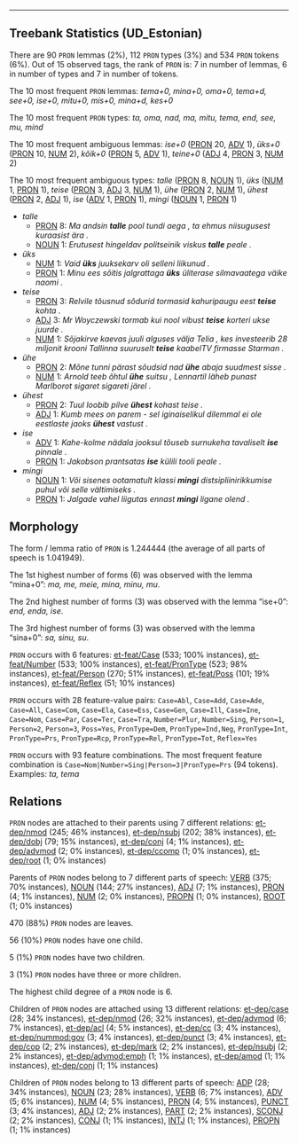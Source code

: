 

--------------------------------------------------------------------------------

## Treebank Statistics (UD_Estonian)

There are 90 `PRON` lemmas (2%), 112 `PRON` types (3%) and 534 `PRON` tokens (6%).
Out of 15 observed tags, the rank of `PRON` is: 7 in number of lemmas, 6 in number of types and 7 in number of tokens.

The 10 most frequent `PRON` lemmas: <em>tema+0, mina+0, oma+0, tema+d, see+0, ise+0, mitu+0, mis+0, mina+d, kes+0</em>

The 10 most frequent `PRON` types:  <em>ta, oma, nad, ma, mitu, tema, end, see, mu, mind</em>

The 10 most frequent ambiguous lemmas: <em>ise+0</em> ([PRON]() 20, [ADV]() 1), <em>üks+0</em> ([PRON]() 10, [NUM]() 2), <em>kõik+0</em> ([PRON]() 5, [ADV]() 1), <em>teine+0</em> ([ADJ]() 4, [PRON]() 3, [NUM]() 2)

The 10 most frequent ambiguous types:  <em>talle</em> ([PRON]() 8, [NOUN]() 1), <em>üks</em> ([NUM]() 1, [PRON]() 1), <em>teise</em> ([PRON]() 3, [ADJ]() 3, [NUM]() 1), <em>ühe</em> ([PRON]() 2, [NUM]() 1), <em>ühest</em> ([PRON]() 2, [ADJ]() 1), <em>ise</em> ([ADV]() 1, [PRON]() 1), <em>mingi</em> ([NOUN]() 1, [PRON]() 1)


* <em>talle</em>
  * [PRON]() 8: <em>Ma andsin <b>talle</b> pool tundi aega , ta ehmus niisugusest kuraasist ära .</em>
  * [NOUN]() 1: <em>Erutusest hingeldav politseinik viskus <b>talle</b> peale .</em>
* <em>üks</em>
  * [NUM]() 1: <em>Vaid <b>üks</b> juuksekarv oli selleni liikunud .</em>
  * [PRON]() 1: <em>Minu ees sõitis jalgrattaga <b>üks</b> üliterase silmavaatega väike naomi .</em>
* <em>teise</em>
  * [PRON]() 3: <em>Relvile tõusnud sõdurid tormasid kahuripaugu eest <b>teise</b> kohta .</em>
  * [ADJ]() 3: <em>Mr Woyczewski tormab kui nool vibust <b>teise</b> korteri ukse juurde .</em>
  * [NUM]() 1: <em>Sõjakirve kaevas juuli alguses välja Telia , kes investeerib 28 miljonit krooni Tallinna suuruselt <b>teise</b> kaabelTV firmasse Starman .</em>
* <em>ühe</em>
  * [PRON]() 2: <em>Mõne tunni pärast sõudsid nad <b>ühe</b> abaja suudmest sisse .</em>
  * [NUM]() 1: <em>Arnold teeb õhtul <b>ühe</b> suitsu , Lennartil läheb punast Marlborot sigaret sigareti järel .</em>
* <em>ühest</em>
  * [PRON]() 2: <em>Tuul loobib pilve <b>ühest</b> kohast teise .</em>
  * [ADJ]() 1: <em>Kumb mees on parem - sel iginaiselikul dilemmal ei ole eestlaste jaoks <b>ühest</b> vastust .</em>
* <em>ise</em>
  * [ADV]() 1: <em>Kahe-kolme nädala jooksul tõuseb surnukeha tavaliselt <b>ise</b> pinnale .</em>
  * [PRON]() 1: <em>Jakobson prantsatas <b>ise</b> külili tooli peale .</em>
* <em>mingi</em>
  * [NOUN]() 1: <em>Või sisenes ootamatult klassi <b>mingi</b> distsipliinirikkumise puhul või selle vältimiseks .</em>
  * [PRON]() 1: <em>Jalgade vahel liigutas ennast <b>mingi</b> ligane olend .</em>

## Morphology

The form / lemma ratio of `PRON` is 1.244444 (the average of all parts of speech is 1.041949).

The 1st highest number of forms (6) was observed with the lemma “mina+0”: <em>ma, me, meie, mina, minu, mu</em>.

The 2nd highest number of forms (3) was observed with the lemma “ise+0”: <em>end, enda, ise</em>.

The 3rd highest number of forms (3) was observed with the lemma “sina+0”: <em>sa, sinu, su</em>.

`PRON` occurs with 6 features: [et-feat/Case]() (533; 100% instances), [et-feat/Number]() (533; 100% instances), [et-feat/PronType]() (523; 98% instances), [et-feat/Person]() (270; 51% instances), [et-feat/Poss]() (101; 19% instances), [et-feat/Reflex]() (51; 10% instances)

`PRON` occurs with 28 feature-value pairs: `Case=Abl`, `Case=Add`, `Case=Ade`, `Case=All`, `Case=Com`, `Case=Ela`, `Case=Ess`, `Case=Gen`, `Case=Ill`, `Case=Ine`, `Case=Nom`, `Case=Par`, `Case=Ter`, `Case=Tra`, `Number=Plur`, `Number=Sing`, `Person=1`, `Person=2`, `Person=3`, `Poss=Yes`, `PronType=Dem`, `PronType=Ind,Neg`, `PronType=Int`, `PronType=Prs`, `PronType=Rcp`, `PronType=Rel`, `PronType=Tot`, `Reflex=Yes`

`PRON` occurs with 93 feature combinations.
The most frequent feature combination is `Case=Nom|Number=Sing|Person=3|PronType=Prs` (94 tokens).
Examples: <em>ta, tema</em>


## Relations

`PRON` nodes are attached to their parents using 7 different relations: [et-dep/nmod]() (245; 46% instances), [et-dep/nsubj]() (202; 38% instances), [et-dep/dobj]() (79; 15% instances), [et-dep/conj]() (4; 1% instances), [et-dep/advmod]() (2; 0% instances), [et-dep/ccomp]() (1; 0% instances), [et-dep/root]() (1; 0% instances)

Parents of `PRON` nodes belong to 7 different parts of speech: [VERB]() (375; 70% instances), [NOUN]() (144; 27% instances), [ADJ]() (7; 1% instances), [PRON]() (4; 1% instances), [NUM]() (2; 0% instances), [PROPN]() (1; 0% instances), [ROOT]() (1; 0% instances)

470 (88%) `PRON` nodes are leaves.

56 (10%) `PRON` nodes have one child.

5 (1%) `PRON` nodes have two children.

3 (1%) `PRON` nodes have three or more children.

The highest child degree of a `PRON` node is 6.

Children of `PRON` nodes are attached using 13 different relations: [et-dep/case]() (28; 34% instances), [et-dep/nmod]() (26; 32% instances), [et-dep/advmod]() (6; 7% instances), [et-dep/acl]() (4; 5% instances), [et-dep/cc]() (3; 4% instances), [et-dep/nummod:gov]() (3; 4% instances), [et-dep/punct]() (3; 4% instances), [et-dep/cop]() (2; 2% instances), [et-dep/mark]() (2; 2% instances), [et-dep/nsubj]() (2; 2% instances), [et-dep/advmod:emph]() (1; 1% instances), [et-dep/amod]() (1; 1% instances), [et-dep/conj]() (1; 1% instances)

Children of `PRON` nodes belong to 13 different parts of speech: [ADP]() (28; 34% instances), [NOUN]() (23; 28% instances), [VERB]() (6; 7% instances), [ADV]() (5; 6% instances), [NUM]() (4; 5% instances), [PRON]() (4; 5% instances), [PUNCT]() (3; 4% instances), [ADJ]() (2; 2% instances), [PART]() (2; 2% instances), [SCONJ]() (2; 2% instances), [CONJ]() (1; 1% instances), [INTJ]() (1; 1% instances), [PROPN]() (1; 1% instances)


